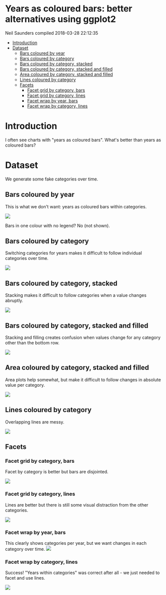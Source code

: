 Years as coloured bars: better alternatives using ggplot2
================
Neil Saunders
compiled 2018-03-28 22:12:35

-   [Introduction](#introduction)
-   [Dataset](#dataset)
    -   [Bars coloured by year](#bars-coloured-by-year)
    -   [Bars coloured by category](#bars-coloured-by-category)
    -   [Bars coloured by category, stacked](#bars-coloured-by-category-stacked)
    -   [Bars coloured by category, stacked and filled](#bars-coloured-by-category-stacked-and-filled)
    -   [Area coloured by category, stacked and filled](#area-coloured-by-category-stacked-and-filled)
    -   [Lines coloured by category](#lines-coloured-by-category)
    -   [Facets](#facets)
        -   [Facet grid by category, bars](#facet-grid-by-category-bars)
        -   [Facet grid by category, lines](#facet-grid-by-category-lines)
        -   [Facet wrap by year, bars](#facet-wrap-by-year-bars)
        -   [Facet wrap by category, lines](#facet-wrap-by-category-lines)

Introduction
============

I often see charts with "years as coloured bars". What's better than years as coloured bars?

Dataset
=======

We generate some fake categories over time.

Bars coloured by year
---------------------

This is what we don't want: years as coloured bars within categories.

![](years_as_coloured_bars_files/figure-markdown_github/bars-year-1.png)

Bars in one colour with no legend? No (not shown).

Bars coloured by category
-------------------------

Switching categories for years makes it difficult to follow individual categories over time.

![](years_as_coloured_bars_files/figure-markdown_github/bars-category-1.png)

Bars coloured by category, stacked
----------------------------------

Stacking makes it difficult to follow categories when a value changes abruptly.

![](years_as_coloured_bars_files/figure-markdown_github/bars-category-stacked-1.png)

Bars coloured by category, stacked and filled
---------------------------------------------

Stacking and filling creates confusion when values change for any category other than the bottom row.

![](years_as_coloured_bars_files/figure-markdown_github/bars-category-filled-1.png)

Area coloured by category, stacked and filled
---------------------------------------------

Area plots help somewhat, but make it difficult to follow changes in absolute value per category.

![](years_as_coloured_bars_files/figure-markdown_github/area-category-filled-1.png)

Lines coloured by category
--------------------------

Overlapping lines are messy.

![](years_as_coloured_bars_files/figure-markdown_github/lines-category-1.png)

Facets
------

### Facet grid by category, bars

Facet by category is better but bars are disjointed.

![](years_as_coloured_bars_files/figure-markdown_github/bars-category-facet-1.png)

### Facet grid by category, lines

Lines are better but there is still some visual distraction from the other categories.

![](years_as_coloured_bars_files/figure-markdown_github/lines-category-facet-1.png)

### Facet wrap by year, bars

This clearly shows categories per year, but we want changes in each category over time. ![](years_as_coloured_bars_files/figure-markdown_github/bars-year-facet-1.png)

### Facet wrap by category, lines

Success! "Years within categories" was correct after all - we just needed to facet and use lines.

![](years_as_coloured_bars_files/figure-markdown_github/lines-year-facet-1.png)
